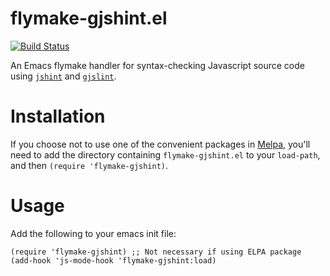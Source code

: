 flymake-gjshint.el
=================

[![Build Status](https://travis-ci.org/yasuyk/flymake-gjshint-el.png?branch=master)](https://travis-ci.org/yasuyk/flymake-gjshint-el)

An Emacs flymake handler for syntax-checking Javascript source code
using [`jshint`][jshint] and [`gjslint`][gjslint].

Installation
=============

If you choose not to use one of the convenient packages in
[Melpa][melpa], you'll need to add the
directory containing `flymake-gjshint.el` to your `load-path`, and then `(require 'flymake-gjshint)`.

Usage
=====

Add the following to your emacs init file:

    (require 'flymake-gjshint) ;; Not necessary if using ELPA package
    (add-hook 'js-mode-hook 'flymake-gjshint:load)

[gjslint]:https://developers.google.com/closure/utilities/docs/linter_howto
[jshint]:http://www.jshint.com
[melpa]: http://melpa.milkbox.net

